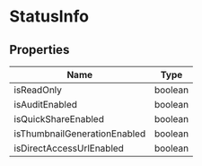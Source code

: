# StatusInfo

## Properties

| Name                         | Type    |
|------------------------------|---------|
| isReadOnly                   | boolean | 
| isAuditEnabled               | boolean |
| isQuickShareEnabled          | boolean |
| isThumbnailGenerationEnabled | boolean |
| isDirectAccessUrlEnabled     | boolean |

